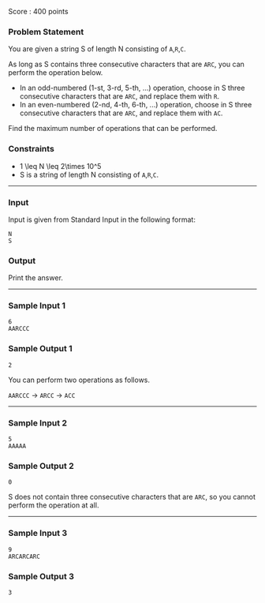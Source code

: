 Score : 400 points

### Problem Statement

You are given a string S of length N consisting of `A`,`R`,`C`.

As long as S contains three consecutive characters that are `ARC`, you can perform the operation below.

* In an odd-numbered (1-st, 3-rd, 5-th, ...) operation, choose in S three consecutive characters that are `ARC`, and replace them with `R`.
* In an even-numbered (2-nd, 4-th, 6-th, ...) operation, choose in S three consecutive characters that are `ARC`, and replace them with `AC`.

Find the maximum number of operations that can be performed.

### Constraints

* 1 \leq N \leq 2\times 10^5
* S is a string of length N consisting of `A`,`R`,`C`.

---

### Input

Input is given from Standard Input in the following format:

```
N
S
```

### Output

Print the answer.

---

### Sample Input 1

```
6
AARCCC
```

### Sample Output 1

```
2
```

You can perform two operations as follows.

`AARCCC` → `ARCC` → `ACC`

---

### Sample Input 2

```
5
AAAAA
```

### Sample Output 2

```
0
```

S does not contain three consecutive characters that are `ARC`, so you cannot perform the operation at all.

---

### Sample Input 3

```
9
ARCARCARC
```

### Sample Output 3

```
3
```